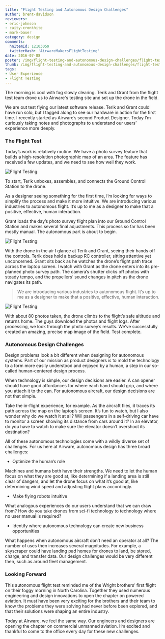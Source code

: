 ```yaml
---
title: "Flight Testing and Autonomous Design Challenges"
author: brent-davidson
reviewers:
- eric-johnson
- caity-cronkhite
- mark-bauer
category: design
comments:
  hnItemId: 12103059
  twitterHash: 'AirwareMakersFlightTesting'
date: 2016-07-08
poster: /img/flight-testing-and-autonomous-design-challenges/flight-testing-hero.png
thumb: /img/flight-testing-and-autonomous-design-challenges/flight-testing-card.png
tags:
- User Experience
- Flight Testing
---
```


<p class="lead-style">
  The morning is cool with fog slowly clearing. Terik and Grant from the flight test team drove us to Airware's testing site and set up the drone in the field.
</p>

We are out test flying our latest software release. Terik and Grant could have run solo, but I tagged along to see our hardware in action for the first time. I recently started as Airware’s second Product Designer. Today I’m curiously taking notes and photographs to understand our users’ experience more deeply.

### The Flight Test

Today’s work is relatively routine. We have a photo survey feature that builds a high-resolution photographic map of an area. The feature has received a few updates, and we need to see how well they work.

![Flight Testing](/img/flight-testing-and-autonomous-design-challenges/IMG_8437.jpg)

To start, Terik unboxes, assembles, and connects the Ground Control Station to the drone.

As a designer seeing something for the first time, I’m looking for ways to simplify the process and make it more intuitive. We are introducing various industries to autonomous flight. It’s up to me as a designer to make that a positive, effective, human interaction.

Grant loads the day’s photo survey flight plan into our Ground Control Station and makes several final adjustments. This process so far has been mostly manual. The autonomous part is about to begin.

![Flight Testing](/img/flight-testing-and-autonomous-design-challenges/IMG_8445.jpg)

With the drone in the air I glance at Terik and Grant, seeing their hands off the controls. Terik does hold a backup RC controller, sitting attentive yet unconcerned. Grant sits back as he watches the drone’s flight path trace across the laptop screen. I watch with Grant as the drone enters into its pre-planned photo survey path. The camera’s shutter clicks off photos with steady tempo, and the propellers’ sound changes in pitch as the drone navigates its path.

> We are introducing various industries to autonomous flight. It’s up to me as a designer to make that a positive, effective, human interaction.

![Flight Testing](/img/flight-testing-and-autonomous-design-challenges/IMG_8454.jpg)

With about 80 photos taken, the drone climbs to the flight’s safe altitude and returns home. The guys download the photos and flight logs. After processing, we look through the photo survey’s results. We’ve successfully created an amazing, precise map image of the field. Test complete.


### Autonomous Design Challenges

Design problems look a bit different when designing for autonomous systems. Part of our mission as product designers is to mold the technology to a form more easily understood and enjoyed by a human, a step in our so-called human-centered design process.

When technology is simple, our design decisions are easier. A can opener should have good affordances for where each hand should grip, and where you attach it to the can. For autonomous aircraft, our design decisions are not that simple.

Take the in-flight experience, for example. As the aircraft flies, it traces its path across the map on the laptop’s screen. It’s fun to watch, but I also wonder why do we watch it at all? Will passengers in a self-driving car have to monitor a screen showing its distance from cars around it? In an elevator, do you have to watch to make sure the elevator doesn’t overshoot its destination?

All of these autonomous technologies come with a wildly diverse set of challenges. For us here at Airware, autonomous design has three broad challenges:

- Optimize the human’s role

<p class="list-indent">
Machines and humans both have their strengths. We need to let the human focus on what they are good at, like determining if a landing area is still clear of dangers, and let the drone focus on what it’s good at, like determining wind speed and adjusting flight plans accordingly.
</p>

- Make flying robots intuitive

<p class="list-indent">
What analogous experiences do our users understand that we can draw from? How do you take drones from sci-fi technology to technology where no user manual is required?
</p>

- Identify where autonomous technology can create new business opportunities

<p class="list-indent">
What happens when autonomous aircraft don’t need an operator at all? The number of uses then increases several magnitudes. For example, a skyscraper could have landing pad homes for drones to land, be stored, charge, and transfer data. Our design challenges would be very different then, such as around fleet management.
</p>

### Looking Forward

This autonomous flight test reminded me of the Wright brothers’ first flight on their foggy morning in North Carolina. Together they used numerous engineering and design innovations to open the chapter on powered aviation. It must have been very exciting for the brothers and their team to know the problems they were solving had never before been explored, and that their solutions were shaping an entire industry.

Today at Airware, we feel the same way. Our engineers and designers are opening the chapter on commercial unmanned aviation. I’m excited and thankful to come to the office every day for these new challenges.
